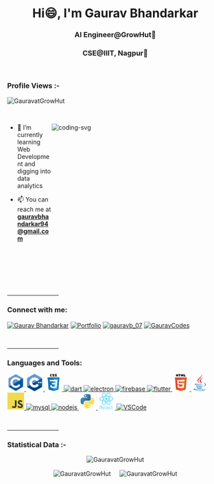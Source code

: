 <h1 align="center">Hi😄, I'm Gaurav Bhandarkar</h1>
<h3 align="center">AI Engineer@GrowHut🔭</h3>
<h3 align="center">CSE@IIIT, Nagpur🏫</h3>

<br>

<p align="right"> <h3>Profile Views :-</h3> <img src="https://komarev.com/ghpvc/?username=GauravatGrowHut&label=Profile%20Views&color=blueviolet&style=flat"
    alt="GauravatGrowHut" /> 
  </p>

<br>

<p><img align="right" src="https://github.com/Adam-pw/Adam-pw/blob/main/animation_500_kxa883sd.gif" alt="coding-svg" height="400" width="400"/></p>


- 🌱 I’m currently learning Web Development and digging into data analytics

- 📫 You can reach me at **gauravbhandarkar94@gmail.com**

<!-- - ⚡ Fun fact :- We were on a Break!! -->

<br>
<hr size="1px" width="120px" noshade>

<h3 align="left">Connect with me:</h3>
<p align="left">
  <a href="https://www.linkedin.com/in/gaurav-bhandarkar-658189208/" target="blank"><img align="center"
      src="https://raw.githubusercontent.com/rahuldkjain/github-profile-readme-generator/master/src/images/icons/Social/linked-in-alt.svg"
      alt="Gaurav Bhandarkar" height="30" width="40" /></a>
  <a href="https://www.gaurav.works" target="blank"><img align="center"
      src="https://raw.githubusercontent.com/rahuldkjain/github-profile-readme-generator/master/src/images/icons/FrontendDevelopment/reactjs.svg"
      alt="Portfolio" height="30" width="40" /></a>
  <a href="https://instagram.com/gauravb_07" target="blank"><img align="center"
      src="https://raw.githubusercontent.com/rahuldkjain/github-profile-readme-generator/master/src/images/icons/Social/instagram.svg"
      alt="gauravb_07" height="30" width="40" /></a>
  <a href="https://leetcode.com/GauravCodes/" target="blank"><img align="center"
      src="https://raw.githubusercontent.com/rahuldkjain/github-profile-readme-generator/master/src/images/icons/Social/leet-code.svg"
      alt="GauravCodes" height="30" width="40" /></a>
</p>

<br>

<hr size="1px" width="120px" noshade>

<h3 align="left">Languages and Tools:</h3>
<p align="left"> 
<!--     <a href="https://developer.android.com" target="_blank" rel="noreferrer"> <img
      src="https://cdn.jsdelivr.net/gh/devicons/devicon/icons/android/android-plain.svg"
      alt="android" width="40" height="40" /> </a>  -->
    <a href="https://www.cprogramming.com/" target="_blank"
    rel="noreferrer"> <img src="https://raw.githubusercontent.com/devicons/devicon/master/icons/c/c-original.svg"
      alt="c" width="40" height="40" /> </a> 
    <a href="https://www.w3schools.com/cpp/" target="_blank" rel="noreferrer">
    <img src="https://raw.githubusercontent.com/devicons/devicon/master/icons/cplusplus/cplusplus-original.svg"
      alt="cplusplus" width="40" height="40" /> </a> 
    <a href="https://www.w3schools.com/css/" target="_blank"
    rel="noreferrer"> <img
      src="https://raw.githubusercontent.com/devicons/devicon/master/icons/css3/css3-original-wordmark.svg" alt="css3"
      width="40" height="40" /> </a>
    <a href="https://dart.dev" target="_blank" rel="noreferrer"> <img
      src="https://cdn.jsdelivr.net/gh/devicons/devicon/icons/dart/dart-plain-wordmark.svg" alt="dart"
      width="40" height="40" /> </a>
    <a href="https://www.electronjs.org" target="_blank" rel="noreferrer"><img 
      src="https://cdn.jsdelivr.net/gh/devicons/devicon/icons/electron/electron-original.svg" alt="electron"
      width="40" height="40" /> </a> 
    <a href="https://firebase.google.com/" target="_blank" rel="noreferrer"> <img
      src="https://cdn.jsdelivr.net/gh/devicons/devicon/icons/firebase/firebase-plain.svg"
      alt="firebase" width="40" height="40" /> </a>
    <a href="https://flutter.dev" target="_blank" rel="noreferrer"> <img
      src="https://cdn.jsdelivr.net/gh/devicons/devicon/icons/flutter/flutter-original.svg" alt="flutter"
      width="40" height="40" /> </a>
    <a href="https://www.w3.org/html/" target="_blank" rel="noreferrer"> <img
      src="https://raw.githubusercontent.com/devicons/devicon/master/icons/html5/html5-original-wordmark.svg"
      alt="html5" width="40" height="40" /> </a>  
    <a href="https://www.java.com" target="_blank" rel="noreferrer"> <img
      src="https://raw.githubusercontent.com/devicons/devicon/master/icons/java/java-original.svg" alt="java" width="40"
      height="40" /> </a> 
    <a href="https://developer.mozilla.org/en-US/docs/Web/JavaScript" target="_blank"
    rel="noreferrer"> <img
      src="https://raw.githubusercontent.com/devicons/devicon/master/icons/javascript/javascript-original.svg"
      alt="javascript" width="40" height="40" /> </a> 
    <a href="https://www.mysql.com/" target="_blank" rel="noreferrer"> <img
      src="https://cdn.jsdelivr.net/gh/devicons/devicon/icons/mysql/mysql-original.svg"
      alt="mysql" width="40" height="40" /> </a> 
    <a href="https://nodejs.org" target="_blank" rel="noreferrer"> <img
      src="https://cdn.jsdelivr.net/gh/devicons/devicon/icons/nodejs/nodejs-plain.svg"
      alt="nodejs" width="40" height="40" /> </a> 
    <a href="https://www.python.org" target="_blank" rel="noreferrer"> <img
      src="https://raw.githubusercontent.com/devicons/devicon/master/icons/python/python-original.svg" alt="python"
      width="40" height="40" /> </a>
    <a href="https://reactjs.org/" target="_blank" rel="noreferrer"> <img
      src="https://raw.githubusercontent.com/devicons/devicon/master/icons/react/react-original-wordmark.svg"
      alt="react" width="40" height="40" /> </a>
    <a href="https://code.visualstudio.com"
    target="_blank" rel="noreferrer"> <img
      src="https://cdn.jsdelivr.net/gh/devicons/devicon/icons/vscode/vscode-original.svg" alt="VSCode" width="40"
      height="40" /> </a>
</p>

<br>

<hr size="1px" width="120px" noshade>

<h3>Statistical Data :-</h3>

<p align="center">    
<img  src="https://github-readme-stats.vercel.app/api/top-langs?username=GauravatGrowHut&count_private=true&theme=radical&show_icons=true&border_color=white" alt="GauravatGrowHut" width="30%"/>   
</p>
 
<p align="center">
<img src="https://github-readme-stats.vercel.app/api?username=GauravatGrowHut&count_private=true&theme=radical&show_icons=true&border_color=white" alt="GauravatGrowHut" width="45%"/>
    ㅤ
<img src="https://github-readme-streak-stats.herokuapp.com/?user=GauravatGrowHut&count_private=true&theme=radical&show_icons=true&border=FFFFFF" alt="GauravatGrowHut" width="45%" />
</p>

